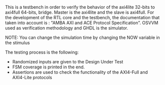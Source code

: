 This is a testbench in order to verify the behavior of the axi4lite 32-bits
to axi4full 64-bits, bridge. Master is the axi4lite and the slave is axi4full.
For the development of the RTL core and the testbench, the documentation that
taken into account is : "AMBA AXI and ACE Protocol Specification". OSVVM used
as verification methodology and GHDL is the simulator.

NOTE: You can change the simulation time by changing the NOW variable in the stimulus

The testing process is the following:
  - Randomized inputs are given to the Design Under Test
  - FSM coverage is printed in the end.
  - Assertions are used to check the functionality of the AXI4-Full and AXI4-Lite protocols

